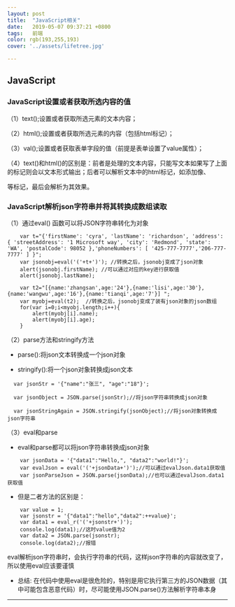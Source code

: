 ```yaml
---
layout: post
title:  "JavaScript相关"
date:   2019-05-07 09:37:21 +0800
tags:   前端
color: rgb(193,255,193)
cover: '../assets/lifetree.jpg'

---
```



##  JavaScript

### JavaScript设置或者获取所选内容的值

（1）text();设置或者获取所选元素的文本内容；

（2）html();设置或者获取所选元素的内容（包括html标记）；

（3）val();设置或者获取表单字段的值（前提是表单设置了value属性）；

（4）text()和html()的区别是：前者是处理的文本内容，只能写文本如果写了上面的标记则会以文本形式输出；后者可以解析文本中的html标记，如添加像<a></a>、<p></p>等标记，最后会解析为其效果。


### JavaScript解析json字符串并将其转换成数组读取

（1）通过eval() 函数可以将JSON字符串转化为对象
```
    var t="{'firstName': 'cyra', 'lastName': 'richardson', 'address': { 'streetAddress': '1 Microsoft way', 'city': 'Redmond', 'state': 'WA', 'postalCode': 98052 },'phoneNumbers': [ '425-777-7777','206-777-7777' ] }";
    var jsonobj=eval('('+t+')'); //转换之后，jsonobj变成了json对象
    alert(jsonobj.firstName); //可以通过对应的key进行获取值
    alert(jsonobj.lastName);
```

```
    var t2="[{name:'zhangsan',age:'24'},{name:'lisi',age:'30'},{name:'wangwu',age:'16'},{name:'tianqi',age:'7'}] ";
    var myobj=eval(t2);  //转换之后，jsonobj变成了装有json对象的json数组
    for(var i=0;i<myobj.length;i++){
        alert(myobj[i].name);
        alert(myobj[i].age);
    }
```

（2）parse方法和stringify方法

* parse():将json文本转换成一个json对象

* stringify():将一个json对象转换成json文本

```
  var jsonStr = '{"name":"张三", "age":"18"}';

  var jsonObject = JSON.parse(jsonStr);//将json字符串转换成json对象

  var jsonStringAgain = JSON.stringify(jsonObject);//将json对象转换成json字符串

```

（3）eval和parse

* eval和parse都可以将json字符串转换成json对象

```
    var jsonData = '{"data1":"Hello,", "data2":"world!"}';
    var evalJson = eval('('+jsonData+')');//可以通过evalJson.data1获取值
    var jsonParseJson = JSON.parse(jsonData);//也可以通过evalJson.data1获取值
```

* 但是二者方法的区别是：

```
    var value = 1;
    var jsonstr = '{"data1":"hello","data2":++value}';
    var data1 = eval_r('('+jsonstr+')');
    console.log(data1);//这时value值为2
    var data2 = JSON.parse(jsonstr);
    console.log(data2);//报错
```
eval解析json字符串时，会执行字符串的代码，这样json字符串的内容就改变了，所以使用eval应该要谨慎

* 总结: 在代码中使用eval是很危险的，特别是用它执行第三方的JSON数据（其中可能包含恶意代码）时，尽可能使用JSON.parse()方法解析字符串本身

<hr>
